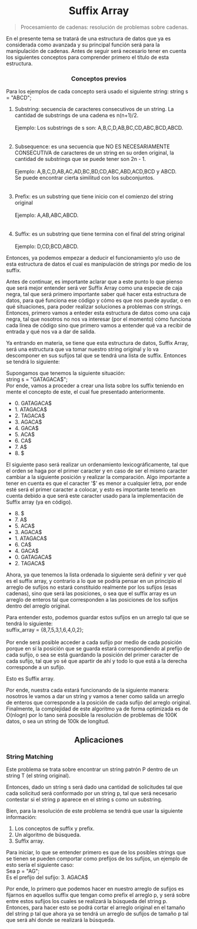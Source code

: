 <h1 align="center">Suffix Array</h1>

>Procesamiento de cadenas: resolución de problemas sobre cadenas.

<p>
  En el presente tema se tratará de una estructura de datos que ya es considerada como avanzada y su principal función será para la manipulación de cadenas. Antes de
  seguir será necesario tener en cuenta los siguientes conceptos para comprender primero el título de esta estructura.
  
  <h3 align="center">Conceptos previos</h3>
  Para los ejemplos de cada concepto será usado el siguiente string: string s = "ABCD";
  <ol>
    <li>Substring: secuencia de caracteres consecutivos de un string. La cantidad de substrings de una cadena es n(n+1)/2. <br><br> Ejemplo: Los substrings de s son:
        A,B,C,D,AB,BC,CD,ABC,BCD,ABCD.</li><br><br>
    <li>Subsequence: es una secuencia que NO ES NECESARIAMENTE CONSECUTIVA de caracteres de un string en su orden original, la cantidad de substrings que se puede
        tener son 2n - 1. <br><br>Ejemplo: A,B,C,D,AB,AC,AD,BC,BD,CD,ABC,ABD,ACD,BCD y ABCD. <br> Se puede encontrar cierta similitud con los subconjuntos.</li><br><br>
    
   <li>Prefix: es un substring que tiene inicio con el comienzo del string original<br><br>Ejemplo: A,AB,ABC,ABCD.</li><br><br>
   <li>Suffix: es un substring que tiene termina con el final del string original <br><br>Ejemplo: D,CD,BCD,ABCD.</li>
  </ol>
  
  Entonces, ya podemos empezar a deducir el funcionamiento y/o uso de esta estructura de datos el cual es manipulación de strings por medio de los suffix.
  
  Antes de continuar, es importante aclarar que a este punto lo que pienso que será mejor entender será ver Suffix Array como una especie de caja negra, tal que será primero importante saber qué hacer esta estructura de datos, para qué funciona ese código y cómo es que nos puede ayudar, o en qué situaciones, para poder realizar soluciones a problemas con strings. Entonces, primero vamos a enteder esta estructura de datos como una caja negra, tal que nosotros no nos va interesar (por el momento) cómo funciona cada línea de código sino que primero vamos a entender qué va a recibir de entrada y qué nos va a dar de salida.
  
  Ya entrando en materia, se tiene que esta estructura de datos, Suffix Array, será una estructura que va tomar nuestro string original y lo va descomponer en sus 
  sufijos tal que se tendrá una lista de suffix. Entonces se tendrá lo siguiente:
  
  Supongamos que tenemos la siguiente situación: <br> string s = "GATAGACA$";
  <br>
  Por ende, vamos a proceder a crear una lista sobre los suffix teniendo en mente el concepto de este, el cual fue presentado anteriormente.
  
  <ul>
  <li>0. GATAGACA$</li>
  <li>1. ATAGACA$</li>
  <li>2. TAGACA$</li>
  <li>3. AGACA$</li>
  <li>4. GACA$</li>
  <li>5. ACA$</li>
  <li>6. CA$</li>
  <li>7. A$</li>
  <li>8. $</li>
  </ul>
  
  El siguiente paso será realizar un ordenamiento lexicográficamente, tal que el orden se haga por el primer caracter y en caso de ser el mismo caracter cambiar a la siguiente posición y realizar la comparación. Algo importante a tener en cuenta es que el caracter '$' es menor a cualquier letra, por ende esté será el primer caracter a colocar, y esto es importante tenerlo en cuenta debido a que será este caracter usado para la implementación de Suffix array (ya en código). 
  
  <ul>
  <li>8. $</li>
  <li>7. A$</li>
  <li>5. ACA$</li>
  <li>3. AGACA$</li>
  <li>1. ATAGACA$</li>
  <li>6. CA$</li>
  <li>4. GACA$</li>
  <li>0. GATAGACA$</li>
  <li>2. TAGACA$</li>
  </ul>
  
  Ahora, ya que tenemos la lista ordenada lo siguiente será definir y ver qué es el suffix array, y contrario a lo que se podría pensar en un principio el arreglo de sufijos no estará constituido realmente por los sufijos (esas cadenas), sino que será las posiciones, o sea que el suffix array es un arreglo de enteros tal que corresponden a las posiciones de los sufijos dentro del arreglo original.
  
  Para entender esto, podemos guardar estos sufijos en un arreglo tal que se tendrá lo siguiente:<br>
  suffix_array = {8,7,5,3,1,6,4,0,2};<br>
  <br>
  Por ende será posible acceder a cada sufijo por medio de cada posición porque en sí la posición que se guarda estará correspondiendo al prefijo de cada sufijo, o sea se está guardando la posición del primer caracter de cada sufijo, tal que yo sé que apartir de ahí y todo lo que está a la derecha corresponde a un sufijo.
  
  Esto es Suffix array.
  
  Por ende, nuestra cada estará funcionando de la siguiente manera: nosotros le vamos a dar un string y vamos a tener como salida un arreglo de enteros que corresponde
  a la posición de cada sufijo del arreglo original. Finalmente, la complejidad de este algoritmo ya de forma optimizada es de O(nlogn) por lo tano será poosible la resolución de problemas de 100K datos, o sea un string de 100k de longitud.
  
  <h2 align="center">Aplicaciones</h2>
  <h3 align="left">String Matching</h3>
  Este problema se trata sobre encontrar un string patrón P dentro de un string T (el string original).
  
  Entonces, dado un string s será dado una cantidad de solicitudes tal que cada solicitud será conformado por un string p, tal que será necesario contestar si el string p aparece en el string s como un substring.
  
  Bien, para la resolución de este problema se tendrá que usar la siguiente información:
  <ol>
  <li>Los conceptos de suffix y prefix.</li>
  <li>Un algoritmo de búsqueda.</li>
  <li>Suffix array.</li>
  </ol>
  
  Para iniciar, lo que se entender primero es que de los posibles strings que se tienen se pueden comportar como prefijos de los sufijos, un ejemplo de esto sería el siguiente caso:<br>
  Sea p = "AG";
  <br> Es el prefijo del sufijo: 3. AGACA$<br>
  
  Por ende, lo primero que podemos hacer en nuestro arreglo de sufijos es fijarnos en aquellos suffix que tengan como prefix el arreglo p, y será sobre entre estos sufijos los cuales se realizará la búsqueda del string p. Entonces, para hacer esto se podrá cortar el arreglo original en el tamaño del string p tal que ahora ya se tendrá un arreglo de sufijos de tamaño p tal que será ahí donde se realizará la búsqueda.
  
  
  
</p>
